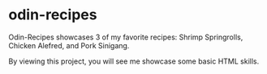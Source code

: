 # odin-recipes
Odin-Recipes showcases 3 of my favorite recipes: Shrimp Springrolls, Chicken Alefred, and Pork Sinigang. 

By viewing this project, you will see me showcase some basic HTML skills.